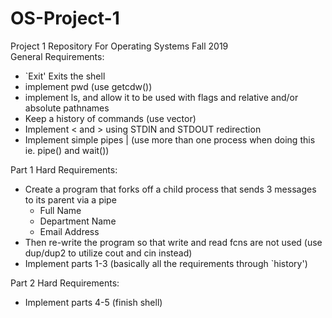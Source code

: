 # OS-Project-1
Project 1 Repository For Operating Systems Fall 2019
\
General Requirements:  
- `Exit' Exits the shell
- implement pwd (use getcdw())
- implement ls, and allow it to be used with flags and relative and/or absolute pathnames
- Keep a history of commands (use vector)
- Implement < and > using STDIN and STDOUT redirection
- Implement simple pipes | (use more than one process when doing this ie. pipe() and wait())

Part 1 Hard Requirements:  
- Create a program that forks off a child process that sends 3 messages to its parent via a pipe  
	- Full Name
	- Department Name
	- Email Address
- Then re-write the program so that write and read fcns are not used (use dup/dup2 to utilize cout and cin instead)  
- Implement parts 1-3 (basically all the requirements through `history')


Part 2 Hard Requirements:  
- Implement parts 4-5 (finish shell)
